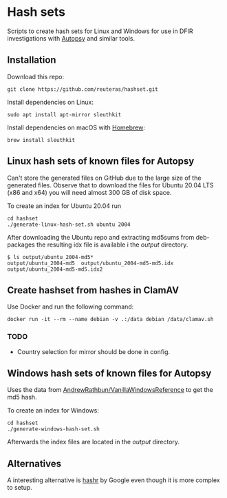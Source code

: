 # Hash sets

Scripts to create hash sets for Linux and Windows for use in DFIR investigations with [Autopsy][aut] and similar tools.

## Installation

Download this repo:

    git clone https://github.com/reuteras/hashset.git

Install dependencies on Linux:

    sudo apt install apt-mirror sleuthkit

Install dependencies on macOS with [Homebrew][hbr]:

    brew install sleuthkit

## Linux hash sets of known files for Autopsy

Can't store the generated files on GitHub due to the large size of the generated files. Observe that to download the files for Ubuntu 20.04 LTS (x86 and x64) you will need almost 300 GB of disk space.

To create an index for Ubuntu 20.04 run

    cd hashset
    ./generate-linux-hash-set.sh ubuntu 2004

After downloading the Ubuntu repo and extracting md5sums from deb-packages the resulting idx file is available i the *output* directory.

    $ ls output/ubuntu_2004-md5*
    output/ubuntu_2004-md5  output/ubuntu_2004-md5-md5.idx  output/ubuntu_2004-md5-md5.idx2

## Create hashset from hashes in ClamAV

Use Docker and run the following command:

```
docker run -it --rm --name debian -v .:/data debian /data/clamav.sh
```

### TODO

- Country selection for mirror should be done in config.

## Windows hash sets of known files for Autopsy

Uses the data from [AndrewRathbun/VanillaWindowsReference][vwr] to get the md5 hash.

To create an index for Windows:

    cd hashset
    ./generate-windows-hash-set.sh

Afterwards the index files are located in the *output* directory.

## Alternatives

A interesting alternative is [hashr][has] by Google even though it is more complex to setup.

  [aut]: https://github.com/sleuthkit/autopsy
  [has]: https://github.com/google/hashr
  [hbr]: https://brew.sh
  [vwr]: https://github.com/AndrewRathbun/VanillaWindowsReference

